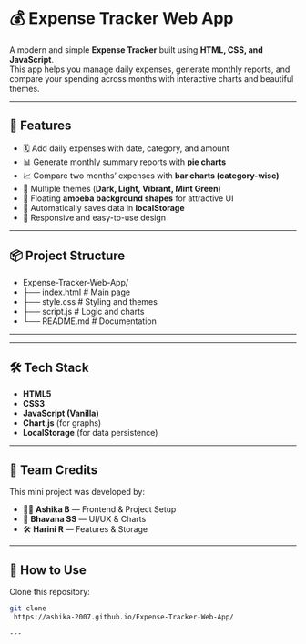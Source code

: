 # 💰 Expense Tracker Web App

A modern and simple **Expense Tracker** built using **HTML, CSS, and JavaScript**.  
This app helps you manage daily expenses, generate monthly reports, and compare your spending across months with interactive charts and beautiful themes.

---

## 🚀 Features
- 🗓️ Add daily expenses with date, category, and amount  
- 📊 Generate monthly summary reports with **pie charts**  
- 📈 Compare two months’ expenses with **bar charts (category-wise)**  
- 🎨 Multiple themes (**Dark, Light, Vibrant, Mint Green**)  
- 🌊 Floating **amoeba background shapes** for attractive UI  
- 💾 Automatically saves data in **localStorage**  
- 📱 Responsive and easy-to-use design  

---

## 📦 Project Structure
- Expense-Tracker-Web-App/
- ├── index.html # Main page
- ├── style.css # Styling and themes
- ├── script.js # Logic and charts
- └── README.md # Documentation


---


---

## 🛠️ Tech Stack
- **HTML5**  
- **CSS3**  
- **JavaScript (Vanilla)**  
- **Chart.js** (for graphs)  
- **LocalStorage** (for data persistence)  

---

## 👥 Team Credits
This mini project was developed by:  
- 👩‍💻 **Ashika B** — Frontend & Project Setup  
- 🎨 **Bhavana SS** — UI/UX & Charts  
- 🛠️ **Harini R** — Features & Storage  

---

## 📖 How to Use
Clone this repository:

```bash
git clone
 https://ashika-2007.github.io/Expense-Tracker-Web-App/

---
